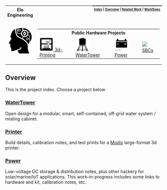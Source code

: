 <table>
  <tr>
    <th col><strong>Elo Engineering</strong></th>
    <th style="padding:0px 5px;text-align:right;float:right;">
      <small><small>
        <a href=https://github.com/elo-enterprises/lab-notebooks>Index</a> |
        <a href=#overview>Overview</a> |
        <a href=#related-work>Related Work</a> |
        <a href=#workflows>Workflows</a>
      </small><small>
    </th>
  </tr>
  <tr>
    <td width=15%><img src="img/icon.png" style="width:150px"></td>
    <td width=100%>
    <center>
    &nbsp;&nbsp;&nbsp;&nbsp;&nbsp;&nbsp;
    <table style="width:100%;">
      <tr>
        <th colspan=4>Public Hardware Projects</th>
      </tr>
      <tr>
        <td>
          <a href="printer/">
            <img src="img/printer.png" width=45px>
            3d-Printing
          </a>
        </td>
        <td>
          <a href="water-tower/">
            <img src="img/water-tower.png" width=45px>
            WaterTower
          </a>
        </td>
        <td>
          <a href="solar/">
            <img src="img/power.png" width=45px>
            Power
          </a>
        </td>
        <td>
          <a href="solar/">
            <img src="img/sbcs.png" width=45px>
            SBCs
          </a>
        </td>
      </tr>
    </table></center>
    </td>
  </tr>
</table>

## Overview

This is the project index.  Choose a project below

### [WaterTower](water-tower/)

Open design for a modular, smart, self-contained, off-grid water system / misting cabinet.

### [Printer](printer/)

Build details, calibration notes, and test prints for a [Modix](http://www.modix3d.com/) large-format 3d printer.

### [Power](power/)

Low-voltage DC storage & distribution notes, plus other hackery for solar/marine/IoT applications.  This work-in-progress includes some links to hardware and kit, calibration notes, etc.
